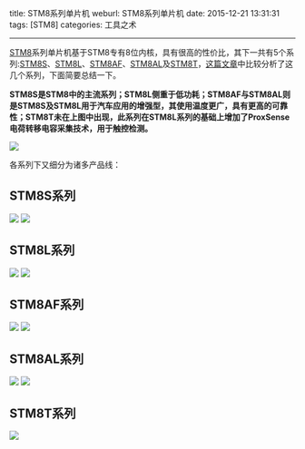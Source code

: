 title: STM8系列单片机
weburl: STM8系列单片机
date: 2015-12-21 13:31:31
tags: [STM8]
categories: 工具之术

---

[STM8](http://www.st.com/web/en/catalog/mmc/FM141/SC1244)系列单片机基于STM8专有8位内核，具有很高的性价比，其下一共有5个系列:[STM8S](http://www.st.com/st-web-ui/active/en/home/catalog/mmc/SC1244/SS1010)、[STM8L](http://www.st.com/st-web-ui/active/en/home/catalog/mmc/SC1244/SS1336)、[STM8AF](http://www.st.com/st-web-ui/active/en/home/catalog/mmc/SC1244/SS1583)、[STM8AL](http://www.st.com/st-web-ui/active/en/home/catalog/mmc/SC1244/SS1584)及[STM8T](http://www.st.com/st-web-ui/active/en/home/catalog/mmc/FM141/SC1244/SS1598)，[这篇文章](http://www.eccn.com/theme/2015/smarthome/ArticleShow.html?pid=2014100910359313)中比较分析了这几个系列，下面简要总结一下。

**STM8S是STM8中的主流系列；STM8L侧重于低功耗；STM8AF与STM8AL则是STM8S及STM8L用于汽车应用的增强型，其使用温度更广，具有更高的可靠性；STM8T未在上图中出现，此系列在STM8L系列的基础上增加了ProxSense电荷转移电容采集技术，用于触控检测。**

<!--more-->

![](https://pic.gaomf.store/STM8STM8_SC1244.jpg)

各系列下又细分为诸多产品线：

## **STM8S系列**
![](https://pic.gaomf.store/STM8STM8S003005007%20Value%20Line_LN2.jpg)
![](https://pic.gaomf.store/STM8STM8S_series_SS1010.jpg)

## **STM8L系列**
![](https://pic.gaomf.store/STM8STM8L051052_Value_Line_LN1798.jpg)
![](https://pic.gaomf.store/STM8STM8L_series_SS1336.jpg)

## **STM8AF系列**
![](https://pic.gaomf.store/STM8STM8AF52_line_LN1543.jpg)
![](https://pic.gaomf.store/STM8STM8AF_series_SS1583.jpg)

## **STM8AL系列**
![](https://pic.gaomf.store/STM8STM8AL31_line_LN3.jpg)
![](https://pic.gaomf.store/STM8STM8AL_series_SS1584.jpg)

## **STM8T系列**
![](https://pic.gaomf.store/STM8STM8T_series_SS1598.jpg)

